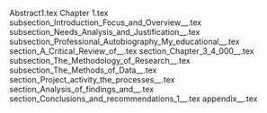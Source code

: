 Abstract1.tex
Chapter 1.tex
subsection_Introduction_Focus_and_Overview__.tex
subsection_Needs_Analysis_and_Justification__.tex
subsection_Professional_Autobiography_My_educational__.tex
section_A_Critical_Review_of__.tex
section_Chapter_3_4_000__.tex
subsection_The_Methodology_of_Research__.tex
subsection_The_Methods_of_Data__.tex
section_Project_activity_the_processes__.tex
section_Analysis_of_findings_and__.tex
section_Conclusions_and_recommendations_1__.tex
appendix__.tex